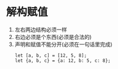 # 解构赋值
1. 左右两边结构必须一样
2. 右边必须是个东西(必须是合法的)
3. 声明和赋值不能分开(必须在一句话里完成) 
    ```
    let [a, b, c] = [12, 5, 8];
    let {a, b, c} = {a: 12, b: 5, c: 8};
    ```